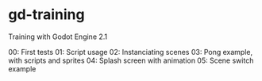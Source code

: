 # gd-training
Training with Godot Engine 2.1

00: First tests
01: Script usage
02: Instanciating scenes
03: Pong example, with scripts and sprites
04: Splash screen with animation
05: Scene switch example
